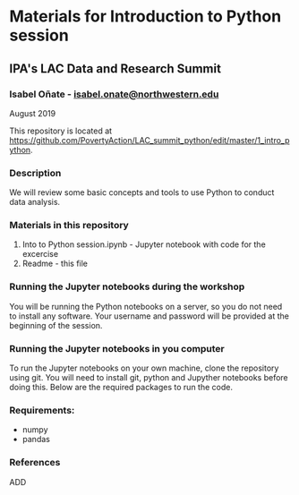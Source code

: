 # Materials for Introduction to Python session
## IPA's LAC Data and Research Summit

### Isabel Oñate - isabel.onate@northwestern.edu
August 2019

This repository is located at https://github.com/PovertyAction/LAC_summit_python/edit/master/1_intro_python.

### Description

We will review some basic concepts and tools to use Python to conduct data analysis. 

### Materials in this repository
1) Into to Python session.ipynb - Jupyter notebook with code for the excercise
2) Readme - this file

### Running the Jupyter notebooks during the workshop
You will be running the Python notebooks on a server, so you do not need to install any software. Your username
and password will be provided at the beginning of the session.

### Running the Jupyter notebooks in you computer
To run the Jupyter notebooks on your own machine, clone the repository using git. You will need to install
git, python and Jupyther notebooks before doing this. Below are the required packages to run the code.

### Requirements:
 * numpy
 * pandas
 
 ### References 
 ADD
 
